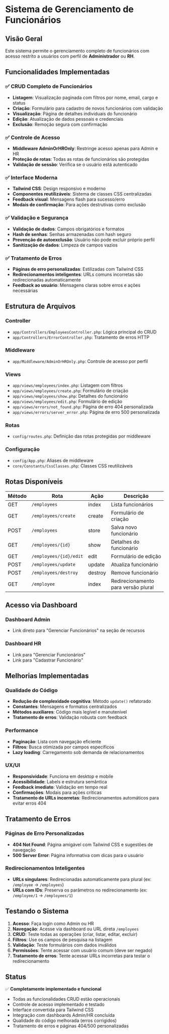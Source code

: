 # Sistema de Gerenciamento de Funcionários

## Visão Geral

Este sistema permite o gerenciamento completo de funcionários com acesso restrito a usuários com perfil de **Administrador** ou **RH**.

## Funcionalidades Implementadas

### ✅ CRUD Completo de Funcionários
- **Listagem**: Visualização paginada com filtros por nome, email, cargo e status
- **Criação**: Formulário para cadastro de novos funcionários com validação
- **Visualização**: Página de detalhes individuais do funcionário
- **Edição**: Atualização de dados pessoais e credenciais
- **Exclusão**: Remoção segura com confirmação

### ✅ Controle de Acesso
- **Middleware AdminOrHROnly**: Restringe acesso apenas para Admin e HR
- **Proteção de rotas**: Todas as rotas de funcionários são protegidas
- **Validação de sessão**: Verifica se o usuário está autenticado

### ✅ Interface Moderna
- **Tailwind CSS**: Design responsivo e moderno
- **Componentes reutilizáveis**: Sistema de classes CSS centralizadas
- **Feedback visual**: Mensagens flash para sucesso/erro
- **Modais de confirmação**: Para ações destrutivas como exclusão

### ✅ Validação e Segurança
- **Validação de dados**: Campos obrigatórios e formatos
- **Hash de senhas**: Senhas armazenadas com hash seguro
- **Prevenção de autoexclusão**: Usuário não pode excluir próprio perfil
- **Sanitização de dados**: Limpeza de campos vazios

### ✅ Tratamento de Erros
- **Páginas de erro personalizadas**: Estilizadas com Tailwind CSS
- **Redirecionamentos inteligentes**: URLs comuns incorretas são redirecionadas automaticamente
- **Feedback ao usuário**: Mensagens claras sobre erros e ações necessárias

## Estrutura de Arquivos

### Controller
- `app/Controllers/EmployeesController.php`: Lógica principal do CRUD
- `app/Controllers/ErrorController.php`: Tratamento de erros HTTP

### Middleware
- `app/Middleware/AdminOrHROnly.php`: Controle de acesso por perfil

### Views
- `app/views/employees/index.php`: Listagem com filtros
- `app/views/employees/create.php`: Formulário de criação
- `app/views/employees/show.php`: Detalhes do funcionário
- `app/views/employees/edit.php`: Formulário de edição
- `app/views/errors/not_found.php`: Página de erro 404 personalizada
- `app/views/errors/server_error.php`: Página de erro 500 personalizada

### Rotas
- `config/routes.php`: Definição das rotas protegidas por middleware

### Configuração
- `config/App.php`: Aliases de middleware
- `core/Constants/CssClasses.php`: Classes CSS reutilizáveis

## Rotas Disponíveis

| Método | Rota                   | Ação    | Descrição                           |
| ------ | ---------------------- | ------- | ----------------------------------- |
| GET    | `/employees`           | index   | Lista funcionários                  |
| GET    | `/employees/create`    | create  | Formulário de criação               |
| POST   | `/employees`           | store   | Salva novo funcionário              |
| GET    | `/employees/{id}`      | show    | Detalhes do funcionário             |
| GET    | `/employees/{id}/edit` | edit    | Formulário de edição                |
| POST   | `/employees/update`    | update  | Atualiza funcionário                |
| POST   | `/employees/destroy`   | destroy | Remove funcionário                  |
| GET    | `/employee`            | index   | Redirecionamento para versão plural |

## Acesso via Dashboard

### Dashboard Admin
- Link direto para "Gerenciar Funcionários" na seção de recursos

### Dashboard HR
- Link para "Gerenciar Funcionários"
- Link para "Cadastrar Funcionário"

## Melhorias Implementadas

### Qualidade do Código
- **Redução de complexidade cognitiva**: Método `update()` refatorado
- **Constantes**: Mensagens e formatos centralizados
- **Métodos auxiliares**: Código mais legível e manutenível
- **Tratamento de erros**: Validação robusta com feedback

### Performance
- **Paginação**: Lista com navegação eficiente
- **Filtros**: Busca otimizada por campos específicos
- **Lazy loading**: Carregamento sob demanda de relacionamentos

### UX/UI
- **Responsividade**: Funciona em desktop e mobile
- **Acessibilidade**: Labels e estrutura semântica
- **Feedback imediato**: Validação em tempo real
- **Confirmações**: Modais para ações críticas
- **Tratamento de URLs incorretas**: Redirecionamentos automáticos para evitar erros 404

## Tratamento de Erros

### Páginas de Erro Personalizadas
- **404 Not Found**: Página amigável com Tailwind CSS e sugestões de navegação
- **500 Server Error**: Página informativa com dicas para o usuário

### Redirecionamentos Inteligentes
- **URLs singulares**: Redirecionadas automaticamente para plural (ex: `/employee` → `/employees`)
- **URLs com IDs**: Preserva os parâmetros no redirecionamento (ex: `/employee/1` → `/employees/1`)

## Testando o Sistema

1. **Acesso**: Faça login como Admin ou HR
2. **Navegação**: Acesse via dashboard ou URL direta `/employees`
3. **CRUD**: Teste todas as operações (criar, listar, editar, excluir)
4. **Filtros**: Use os campos de pesquisa na listagem
5. **Validação**: Teste formulários com dados inválidos
6. **Permissões**: Tente acessar com usuário comum (deve ser negado)
7. **Tratamento de erros**: Tente acessar URLs incorretas para testar o redirecionamento

## Status

✅ **Completamente implementado e funcional**
- Todas as funcionalidades CRUD estão operacionais
- Controle de acesso implementado e testado
- Interface convertida para Tailwind CSS
- Integração com dashboards Admin/HR concluída
- Qualidade do código melhorada (erros corrigidos)
- Tratamento de erros e páginas 404/500 personalizadas